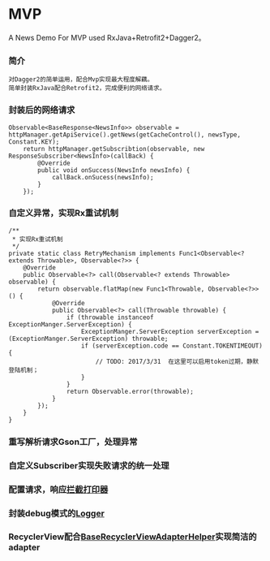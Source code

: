 # MVP
A News Demo For MVP used RxJava+Retrofit2+Dagger2。
### 简介
	对Dagger2的简单运用，配合Mvp实现最大程度解藕。
	简单封装RxJava配合Retrofit2，完成便利的网络请求。
### 封装后的网络请求
    Observable<BaseResponse<NewsInfo>> observable = httpManager.getApiService().getNews(getCacheControl(), newsType, Constant.KEY);
        return httpManager.getSubscribtion(observable, new ResponseSubscriber<NewsInfo>(callBack) {
            @Override
            public void onSuccess(NewsInfo newsInfo) {
                callBack.onSucess(newsInfo);
            }
        });

### 自定义异常，实现Rx重试机制
    /**
     * 实现Rx重试机制
     */
    private static class RetryMechanism implements Func1<Observable<? extends Throwable>, Observable<?>> {
        @Override
        public Observable<?> call(Observable<? extends Throwable> observable) {
            return observable.flatMap(new Func1<Throwable, Observable<?>>() {
                @Override
                public Observable<?> call(Throwable throwable) {
                    if (throwable instanceof ExceptionManger.ServerException) {
                        ExceptionManger.ServerException serverException = (ExceptionManger.ServerException) throwable;
                        if (serverException.code == Constant.TOKENTIMEOUT) {
                            // TODO: 2017/3/31  在这里可以启用token过期，静默登陆机制；
                        }
                    }
                    return Observable.error(throwable);
                }
            });
        }
    }
### 重写解析请求Gson工厂，处理异常
### 自定义Subscriber实现失败请求的统一处理
### 配置请求，响应[拦截打印器](https://github.com/ihsanbal/LoggingInterceptor)
### 封装debug模式的[Logger](https://github.com/orhanobut/logger)
### RecyclerView配合[BaseRecyclerViewAdapterHelper](https://github.com/CymChad/BaseRecyclerViewAdapterHelper)实现简洁的adapter
	
